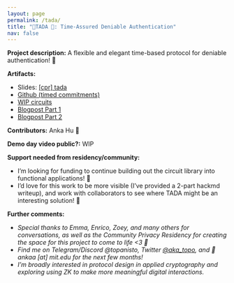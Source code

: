 ```yaml
---
layout: page
permalink: /tada/
title: "🎉TADA 🎉: Time-Assured Deniable Authentication"
nav: false
---
```


**Project description:**
A flexible and elegant time-based protocol for deniable authentication! 🎉

**Artifacts:**

- Slides: [[cpr] tada](https://docs.google.com/presentation/d/1OvAdNPO_oUCGDmcG0khX9ouZrRqLWZAvVyoq0ywf9LA)
- [Github (timed commitments)](https://github.com/topanisto/timed-commitments)
- [WIP circuits](https://github.com/topanisto/tada/)
- [Blogpost Part 1](https://hackmd.io/@topo/S1do9kwnke)
- [Blogpost Part 2](https://hackmd.io/@topo/HyX2tQDaJx)

**Contributors:**
Anka Hu 🎉

**Demo day video public?:**
WIP

**Support needed from residency/community:**

- I’m looking for funding to continue building out the circuit library into functional applications! 🎉
- I’d love for this work to be more visible (I’ve provided a 2-part hackmd writeup), and work with collaborators to see where TADA might be an interesting solution! 🎉

**Further comments:**

- _Special thanks to Emma, Enrico, Zoey, and many others for conversations, as well as the Community Privacy Residency for creating the space for this project to come to life <3 🎉_
- _Find me on Telegram/Discord @topanisto, Twitter [@aka_topo](https://x.com/aka_topo), and 📧 ankaa [at] mit.edu for the next few months!_
- _I’m broadly interested in protocol design in applied cryptography and exploring using ZK to make more meaningful digital interactions._
